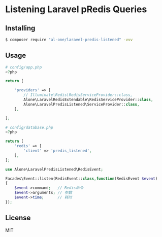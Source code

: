 # Listening Laravel pRedis Queries

## Installing

```sh
$ composer require "al-one/laravel-predis-listened" -vvv
```


## Usage

```php
# config/app.php
<?php

return [

    'providers' => [
        // Illuminate\Redis\RedisServiceProvider::class,
        Alone\LaravelRedisExtendable\RedisServiceProvider::class,
        Alone\LaravelPredisListened\ServiceProvider::class,
    ],

];
```

```php
# config/database.php
<?php

return [
    'redis' => [
        'client' => 'predis_listened',
    ],
];
```

```php
use Alone\LaravelPredisListened\RedisEvent;

Facades\Event::listen(RedisEvent::class,function(RedisEvent $event)
{
    $event->command;   // Redis命令
    $event->arguments; // 参数
    $event->time;      // 耗时
});
```


## License

MIT